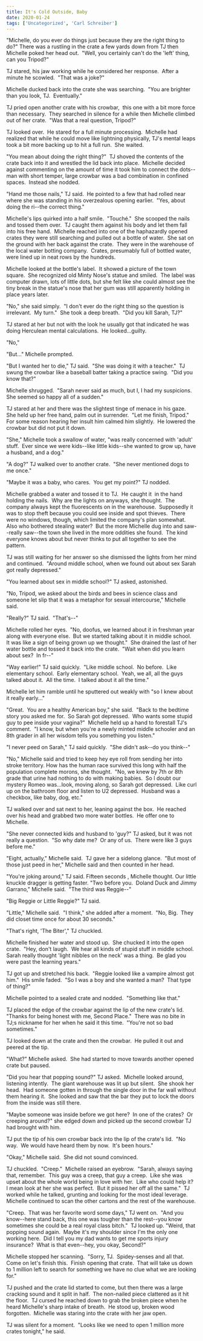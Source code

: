 ```yaml
---
title: It's Cold Outside, Baby
date: 2020-01-24
tags: ['Uncategorized', 'Carl Schreiber']
---
```


"Michelle, do you ever do things just because they are the right thing to do?" There was a rustling in the crate a few yards down from TJ then Michelle poked her head out.  "Well, you certainly can't do the 'left' thing, can you Tripod?"

TJ stared, his jaw working while he considered her response.  After a minute he scowled.  "That was a joke?"

Michelle ducked back into the crate she was searching.  "You are brighter than you look, TJ.  Eventually."

TJ pried open another crate with his crowbar,  this one with a bit more force than necessary.  They searched in silence for a while then Michelle climbed out of her crate.  "Was that a real question, Tripod?"

TJ looked over.  He stared for a full minute processing.  Michelle had realized that while he could move like lightning physically, TJ's mental leaps took a bit more backing up to hit a full run.  She waited.

"You mean about doing the right thing?"  TJ shoved the contents of the crate back into it and wrestled the lid back into place.  Michelle decided against commenting on the amount of time it took him to connect the dots--man with short temper, large crowbar was a bad combination in confined spaces.  Instead she nodded.

"Hand me those nails," TJ said.  He pointed to a few that had rolled near where she was standing in his overzealous opening earlier.  "Yes, about doing the ri--the correct thing."

Michelle's lips quirked into a half smile.  "Touché."  She scooped the nails and tossed them over.  TJ caught them against his body and let them fall into his free hand.  Michelle reached into one of the haphazardly opened crates they were still searching and pulled out a bottle of water.  She sat on the ground with her back against the crate.  They were in the warehouse of the local water botting company.  Crates, presumably full of bottled water, were lined up in neat rows by the hundreds.

Michelle looked at the bottle's label.  It showed a picture of the town square.  She recognized old Minty Nose's statue and smiled.  The label was computer drawn, lots of little dots, but she felt like she could almost see the tiny break in the statue's nose that her gum was still apparently holding in place years later.

"No," she said simply.  "I don't ever do the right thing so the question is irrelevant.  My turn."  She took a deep breath.  "Did you kill Sarah, TJ?"

TJ stared at her but not with the look he usually got that indicated he was doing Herculean mental calculations.  He looked...guilty.

"No,"

"But..." Michelle prompted.

"But I wanted her to die," TJ said.  "She was doing it with a teacher."  TJ swung the crowbar like a baseball batter taking a practice swing.  "Did you know that?"

Michelle shrugged.  "Sarah never said as much, but I, I had my suspicions.  She seemed so happy all of a sudden."

TJ stared at her and there was the slightest tinge of menace in his gaze.  She held up her free hand, palm out in surrender.  "Let me finish, Tripod."  For some reason hearing her insult him calmed him slightly.  He lowered the crowbar but did not put it down.

"She," Michelle took a swallow of water, "was really concerned with 'adult' stuff.  Ever since we were kids--like little kids--she wanted to grow up, have a husband, and a dog."

"A dog?" TJ walked over to another crate.  "She never mentioned dogs to me once."

"Maybe it was a baby, who cares.  You get my point?" TJ nodded.

Michelle grabbed a water and tossed it to TJ.  He caught it  in the hand holding the nails.  Why are the lights on anyways, she thought.  The company always kept the fluorescents on in the warehouse.  Supposedly it was to stop theft because you could see inside and spot thieves.  There were no windows, though, which limited the company's plan somewhat.  Also who bothered stealing water?  But the more Michelle dug into and saw--really saw--the town she lived in the more oddities she found.  The kind everyone knows about but never thinks to put all together to see the pattern.

TJ was still waiting for her answer so she dismissed the lights from her mind and continued.  "Around middle school, when we found out about sex Sarah got really depressed."

"You learned about sex in middle school?" TJ asked, astonished.

"No, Tripod, we asked about the birds and bees in science class and someone let slip that it was a metaphor for sexual intercourse," Michelle said.

"Really?" TJ said.  "That's--"

Michelle rolled her eyes.  "No, doofus, we learned about it in freshman year along with everyone else.  But we started talking about it in middle school.  It was like a sign of being grown up we thought."  She drained the last of her water bottle and tossed it back into the crate.  "Wait when did you learn about sex?  In fr--"

"Way earlier!" TJ said quickly.  "Like middle school.  No before.  Like elementary school.  Early elementary school.  Yeah, we all, all the guys talked about it.  All the time.  I talked about it all the time."

Michelle let him ramble until he sputtered out weakly with "so I knew about it really early..."

"Great.  You are a healthy American boy," she said.  "Back to the bedtime story you asked me for.  So Sarah got depressed.  Who wants some stupid guy to pee inside your vagina?"  Michelle held up a hand to forestall TJ's comment.  "I know, but when you're a newly minted middle schooler and an 8th grader in all her wisdom tells you something you listen."

"I never peed on Sarah," TJ said quickly.  "She didn't ask--do you think--"

"No," Michelle said and tried to keep hey eye roll from sending her into stroke territory. How has the human race survived this long with half the population complete morons, she thought.  "No, we knew by 7th or 8th grade that urine had nothing to do with making babies.  So I doubt our mystery Romeo was...look, moving along, so Sarah got depressed.  Like curl up on the bathroom floor and listen to U2 depressed.  Husband was a checkbox, like baby, dog, etc."

TJ walked over and sat next to her, leaning against the box.  He reached over his head and grabbed two more water bottles.  He offer one to Michelle.

"She never connected kids and husband to 'guy?" TJ asked, but it was not really a question.  "So why date me?  Or any of us.  There were like 3 guys before me."

"Eight, actually," Michelle said.  TJ gave her a sidelong glance.  "But most of those just peed in her," Michelle said and then counted in her head.

"You're joking around," TJ said. Fifteen seconds , Michelle thought. Our little knuckle dragger is getting faster. "Two before you.  Doland Duck and Jimmy Garrano," Michelle said.  "The third was Reggie--"

"Big Reggie or Little Reggie?" TJ said.

"Little," Michelle said.  "I think," she added after a moment.  "No, Big.  They did closet time once for about 30 seconds."

"That's right, 'The Biter'," TJ chuckled.

Michelle finished her water and stood up.  She chucked it into the open crate.  "Hey, don't laugh.  We hear all kinds of stupid stuff in middle school.  Sarah really thought 'light nibbles on the neck' was a thing.  Be glad you were past the learning years."

TJ got up and stretched his back.  "Reggie looked like a vampire almost got him."  His smile faded.  "So I was a boy and she wanted a man?  That type of thing?"

Michelle pointed to a sealed crate and nodded.  "Something like that."

TJ placed the edge of the crowbar against the lip of the new crate's lid.  "Thanks for being honest with me, Second Place."  There was no bite in TJ;s nickname for her when he said it this time.  "You're not so bad sometimes."

TJ looked down at the crate and then the crowbar.  He pulled it out and peered at the tip.

"What?" Michelle asked.  She had started to move towards another opened crate but paused.

"Did you hear that popping sound?" TJ asked.  Michelle looked around, listening intently.  The giant warehouse was lit up but silent.  She shook her head.  Had someone gotten in through the single door in the far wall without them hearing it.  She looked and saw that the bar they put to lock the doors from the inside was still there.

"Maybe someone was inside before we got here?  In one of the crates?  Or creeping around?" she edged down and picked up the second crowbar TJ had brought with him.

TJ put the tip of his own crowbar back into the lip of the crate's lid.  "No way.  We would have heard them by now.  It's been hours."

"Okay," Michelle said.  She did not sound convinced.

TJ chuckled.  "Creep."  Michelle raised an eyebrow.  "Sarah, always saying that, remember.  This guy was a creep, that guy a creep.  Like she was upset about the whole world being in love with her.  Like who could help it?  I mean look at her she was perfect.  But it pissed her off all the same."  TJ worked while he talked, grunting and looking for the most ideal leverage.  Michelle continued to scan the other cartons and the rest of the warehouse.

"Creep.  That was her favorite word some days," TJ went on.  "And you know--here stand back, this one was tougher than the rest--you know sometimes she could be a real royal class bitch."  TJ looked up. "Weird, that popping sound again.  Maybe it's my shoulder since I'm the only one working here.  Did I tell you my dad wants to get me sports injury insurance?  What is that even--hey, you okay, Second?"

Michelle stopped her scanning.  "Sorry, TJ.  Spidey-senses and all that.  Come on let's finish this.  Finish opening that crate.  That will take us down to 1 million left to search for something we have no clue what we are looking for."

TJ pushed and the crate lid started to come, but then there was a large cracking sound and it split in half.  The non-nailed piece clattered as it hit the floor.  TJ cursed he reached down to grab the broken piece when he heard Michelle's sharp intake of breath.  He stood up, broken wood forgotten.  Michelle was staring into the crate with her jaw open.

TJ was silent for a moment.  "Looks like we need to open 1 million more crates tonight," he said.
